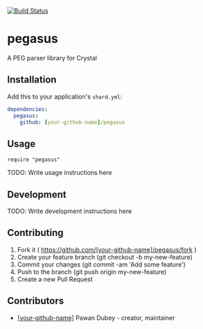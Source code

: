 [![Build Status](https://travis-ci.org/pawandubey/pegasus.svg)](https://travis-ci.org/pawandubey/pegasus)

# pegasus

A PEG parser library for Crystal

## Installation

Add this to your application's `shard.yml`:

```yaml
dependencies:
  pegasus:
    github: [your-github-name]/pegasus
```

## Usage

```crystal
require "pegasus"
```

TODO: Write usage instructions here

## Development

TODO: Write development instructions here

## Contributing

1. Fork it ( https://github.com/[your-github-name]/pegasus/fork )
2. Create your feature branch (git checkout -b my-new-feature)
3. Commit your changes (git commit -am 'Add some feature')
4. Push to the branch (git push origin my-new-feature)
5. Create a new Pull Request

## Contributors

- [[your-github-name]](https://github.com/[your-github-name]) Pawan Dubey - creator, maintainer
